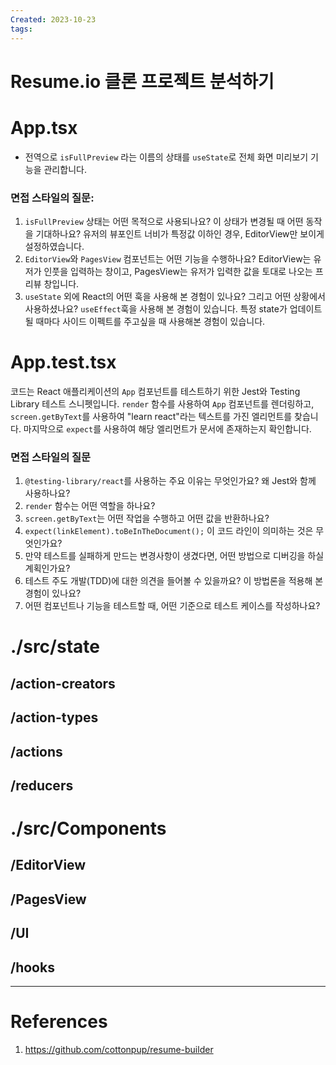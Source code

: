 ```yaml
---
Created: 2023-10-23
tags:
---
```

# Resume.io 클론 프로젝트 분석하기
# App.tsx
- 전역으로 `isFullPreview` 라는 이름의 상태를 `useState`로 전체 화면 미리보기 기능을 관리합니다.
### 면접 스타일의 질문:
1. `isFullPreview` 상태는 어떤 목적으로 사용되나요? 이 상태가 변경될 때 어떤 동작을 기대하나요?
	유저의 뷰포인트 너비가 특정값 이하인 경우, EditorView만 보이게 설정하였습니다. 
2. `EditorView`와 `PagesView` 컴포넌트는 어떤 기능을 수행하나요?
	EditorView는 유저가 인풋을 입력하는 창이고, PagesView는 유저가 입력한 값을 토대로 나오는 프리뷰 창입니다. 
3. `useState` 외에 React의 어떤 훅을 사용해 본 경험이 있나요? 그리고 어떤 상황에서 사용하셨나요?
	`useEffect`훅을 사용해 본 경험이 있습니다. 특정 state가 업데이트 될 때마다 사이드 이펙트를 주고싶을 때 사용해본 경험이 있습니다. 
# App.test.tsx
코드는 React 애플리케이션의 `App` 컴포넌트를 테스트하기 위한 Jest와 Testing Library 테스트 스니펫입니다. `render` 함수를 사용하여 `App` 컴포넌트를 렌더링하고, `screen.getByText`를 사용하여 "learn react"라는 텍스트를 가진 엘리먼트를 찾습니다. 마지막으로 `expect`를 사용하여 해당 엘리먼트가 문서에 존재하는지 확인합니다.
### 면접 스타일의 질문

1. `@testing-library/react`를 사용하는 주요 이유는 무엇인가요? 왜 Jest와 함께 사용하나요?
2. `render` 함수는 어떤 역할을 하나요?
3. `screen.getByText`는 어떤 작업을 수행하고 어떤 값을 반환하나요?
4. `expect(linkElement).toBeInTheDocument();` 이 코드 라인이 의미하는 것은 무엇인가요?
5. 만약 테스트를 실패하게 만드는 변경사항이 생겼다면, 어떤 방법으로 디버깅을 하실 계획인가요?
6. 테스트 주도 개발(TDD)에 대한 의견을 들어볼 수 있을까요? 이 방법론을 적용해 본 경험이 있나요?
7. 어떤 컴포넌트나 기능을 테스트할 때, 어떤 기준으로 테스트 케이스를 작성하나요?
# ./src/state 
## /action-creators
## /action-types
## /actions
## /reducers
# ./src/Components
## /EditorView
## /PagesView
## /UI
## /hooks
---
# References
1. https://github.com/cottonpup/resume-builder